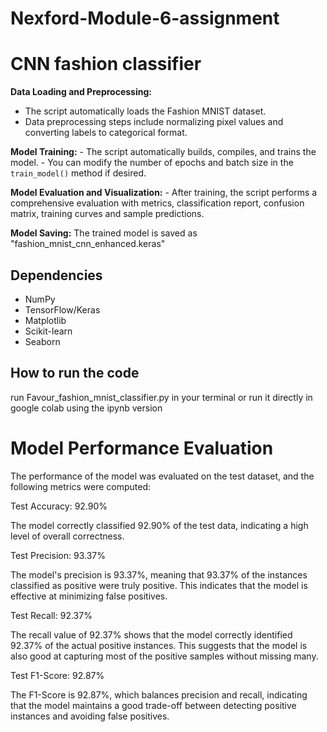 # Nexford-Module-6-assignment
# CNN fashion classifier

 **Data Loading and Preprocessing:**
   - The script automatically loads the Fashion MNIST dataset.
   - Data preprocessing steps include normalizing pixel values and converting labels to categorical format.

 **Model Training:**
    - The script automatically builds, compiles, and trains the model.
    - You can modify the number of epochs and batch size in the `train_model()` method if desired.

 **Model Evaluation and Visualization:**
    - After training, the script performs a comprehensive evaluation with metrics, classification report, confusion matrix, training curves and sample predictions.

 **Model Saving:** The trained model is saved as "fashion_mnist_cnn_enhanced.keras"


## Dependencies

* NumPy
* TensorFlow/Keras
* Matplotlib
* Scikit-learn
* Seaborn


## How to run the code
run Favour_fashion_mnist_classifier.py in your terminal
or run it directly in google colab using the ipynb version

# Model Performance Evaluation
The performance of the model was evaluated on the test dataset, and the following metrics were computed:

Test Accuracy: 92.90%

The model correctly classified 92.90% of the test data, indicating a high level of overall correctness.

Test Precision: 93.37%

The model's precision is 93.37%, meaning that 93.37% of the instances classified as positive were truly positive. This indicates that the model is effective at minimizing false positives.

Test Recall: 92.37%

The recall value of 92.37% shows that the model correctly identified 92.37% of the actual positive instances. This suggests that the model is also good at capturing most of the positive samples without missing many.

Test F1-Score: 92.87%

The F1-Score is 92.87%, which balances precision and recall, indicating that the model maintains a good trade-off between detecting positive instances and avoiding false positives.
